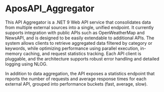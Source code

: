 # AposAPI_Aggregator

This API Aggregator is a .NET 9 Web API service that consolidates data from multiple external sources into a single, unified endpoint. It currently supports integration with public APIs such as OpenWeatherMap and NewsAPI, and is designed to be easily extendable to additional APIs. The system allows clients to retrieve aggregated data filtered by category or keywords, while optimizing performance using parallel execution, in-memory caching, and request statistics tracking. Each API client is pluggable, and the architecture supports robust error handling and detailed logging using NLOG.

In addition to data aggregation, the API exposes a statistics endpoint that reports the number of requests and average response times for each external API, grouped into performance buckets (fast, average, slow).
